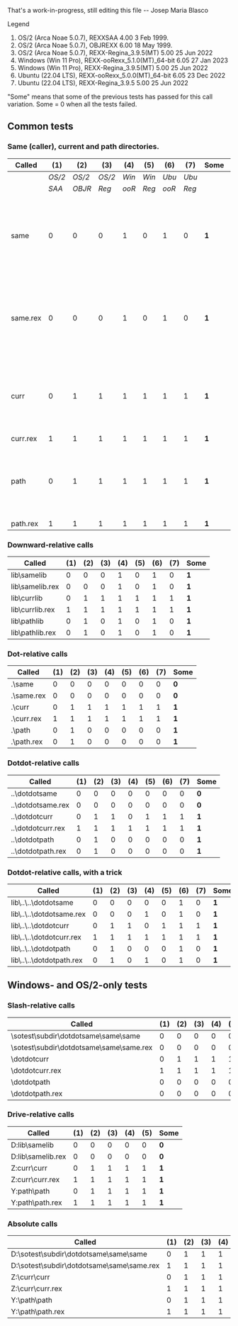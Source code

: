 That's a work-in-progress, still editing this file -- Josep Maria Blasco

Legend

1. OS/2 (Arca Noae 5.0.7), REXXSAA 4.00 3 Feb 1999.
2. OS/2 (Arca Noae 5.0.7), OBJREXX 6.00 18 May 1999.
3. OS/2 (Arca Noae 5.0.7), REXX-Regina_3.9.5(MT) 5.00 25 Jun 2022
4. Windows (Win 11 Pro), REXX-ooRexx_5.1.0(MT)\_64-bit 6.05 27 Jan 2023
5. Windows (Win 11 Pro), REXX-Regina_3.9.5(MT) 5.00 25 Jun 2022
6. Ubuntu (22.04 LTS), REXX-ooRexx_5.0.0(MT)\_64-bit 6.05 23 Dec 2022
7. Ubuntu (22.04 LTS), REXX-Regina_3.9.5 5.00 25 Jun 2022

"Some" means that some of the previous tests has passed for this call variation. Some = 0 when all the tests failed.

## Common tests

### Same (caller), current and path directories.

| Called | (1) | (2) | (3) | (4) | (5) | (6) | (7) | **Some** | Comments |
| ---    | --- | --- | --- | --- | --- | --- | --- | --- | --- |
| | *OS/2* | *OS/2* | *OS/2* | *Win* | *Win* | *Ubu* | *Ubu* |  | |
| | *SAA* | *OBJR* | *Reg* | *ooR* | *Reg* | *ooR* | *Reg* |  | |
| same | 0 | 0 | 0 | 1 | 0 | 1 | 0 | **1** | REXXSAA, OBJREXX and Regina do not have the concept of "same" (or caller) directory |
| same.rex | 0 | 0 | 0 | 1 | 0 | 1 | 0 | **1** | REXXSAA, OBJREXX and Regina do not have the concept of "same" (or caller) directory |
| curr | 0 | 1 | 1 | 1 | 1 | 1 | 1 | **1** | REXXSAA does not have the concept of "same extension" (TODO: Try .CMD) |
| curr.rex | 1 | 1 | 1 | 1 | 1 | 1 | 1 | **1** | |
| path | 0 | 1 | 1 | 1 | 1 | 1 | 1 | **1** | REXXSAA does not have the concept of "same extension" (TODO: Try .CMD) |
| path.rex | 1 | 1 | 1 | 1 | 1 | 1 | 1 | **1** | |

### Downward-relative calls

| Called | (1) | (2) | (3) | (4) | (5) | (6) | (7) | **Some** |
| ---    | --- | --- | --- | --- | --- | --- | --- | --- |
| lib\\samelib | 0 | 0 | 0 | 1 | 0 | 1 | 0 | **1** |
| lib\\samelib.rex | 0 | 0 | 0 | 1 | 0 | 1 | 0 | **1** |
| lib\\currlib | 0 | 1 | 1 | 1 | 1 | 1 | 1 | **1** |
| lib\\currlib.rex | 1 | 1 | 1 | 1 | 1 | 1 | 1 | **1** |
| lib\\pathlib | 0 | 1 | 0 | 1 | 0 | 1 | 0 | **1** |
| lib\\pathlib.rex | 0 | 1 | 0 | 1 | 0 | 1 | 0 | **1** |

### Dot-relative calls

| Called | (1) | (2) | (3) | (4) | (5) | (6) | (7) | **Some** |
| ---    | --- | --- | --- | --- | --- | --- | --- | --- |
| .\\same | 0 | 0 | 0 | 0 | 0 | 0 | 0 | **0** |
| .\\same.rex | 0 | 0 | 0 | 0 | 0 | 0 | 0 | **0** |
| .\\curr | 0 | 1 | 1 | 1 | 1 | 1 | 1 | **1** |
| .\\curr.rex | 1 | 1 | 1 | 1 | 1 | 1 | 1 | **1** |
| .\\path | 0 | 1 | 0 | 0 | 0 | 0 | 0 | **1** |
| .\\path.rex | 0 | 1 | 0 | 0 | 0 | 0 | 0 | **1** |

### Dotdot-relative calls

| Called | (1) | (2) | (3) | (4) | (5) | (6) | (7) | **Some** |
| ---    | --- | --- | --- | --- | --- | --- | --- | --- |
| ..\\dotdotsame | 0 | 0 | 0 | 0 | 0 | 0 | 0 | **0** |
| ..\\dotdotsame.rex | 0 | 0 | 0 | 0 | 0 | 0 | 0 | **0** |
| ..\\dotdotcurr | 0 | 1 | 1 | 0 | 1 | 1 | 1 | **1** |
| ..\\dotdotcurr.rex | 1 | 1 | 1 | 1 | 1 | 1 | 1 | **1** |
| ..\\dotdotpath | 0 | 1 | 0 | 0 | 0 | 0 | 0 | **1** |
| ..\\dotdotpath.rex | 0 | 1 | 0 | 0 | 0 | 0 | 0 | **1** |

### Dotdot-relative calls, with a trick

| Called | (1) | (2) | (3) | (4) | (5) | (6) | (7) | **Some** |
| ---    | --- | --- | --- | --- | --- | --- | --- | --- |
| lib\\..\\..\\dotdotsame | 0 | 0 | 0 | 0 | 0 | 1 | 0 | **1** |
| lib\\..\\..\\dotdotsame.rex | 0 | 0 | 0 | 1 | 0 | 1 | 0 | **1** |
| lib\\..\\..\\dotdotcurr | 0 | 1 | 1 | 0 | 1 | 1 | 1 | **1** |
| lib\\..\\..\\dotdotcurr.rex | 1 | 1 | 1 | 1 | 1 | 1 | 1 | **1** |
| lib\\..\\..\\dotdotpath | 0 | 1 | 0 | 0 | 0 | 1 | 0 | **1** |
| lib\\..\\..\\dotdotpath.rex | 0 | 1 | 0 | 1 | 0 | 1 | 0 | **1** |

## Windows- and OS/2-only tests

### Slash-relative calls

| Called | (1) | (2) | (3) | (4) | (5) |  **Some** |
| ---    | --- | --- | --- | --- | --- | --- |
| \\sotest\\subdir\\dotdotsame\\same\\same | 0 | 0 | 0 | 0 | 0  | **0** |
| \\sotest\\subdir\\dotdotsame\\same\\same.rex | 0 | 0 | 0 | 0 | 0  | **0** |
| \\dotdotcurr | 0 | 1 | 1 | 1 | 1  | **1** |
| \\dotdotcurr.rex | 1 | 1 | 1 | 1 | 1  | **1** |
| \\dotdotpath | 0 | 0 | 0 | 0 | 0 |  **0** |
| \\dotdotpath.rex | 0 | 0 | 0 | 0 | 0  | **0** |

### Drive-relative calls

| Called | (1) | (2) | (3) | (4) | (5) |  **Some** |
| ---    | --- | --- | --- | --- | --- | --- |
| D:lib\\samelib | 0 | 0 | 0 | 0 | 0  | **0** |
| D:lib\\samelib.rex | 0 | 0 | 0 | 0 | 0  | **0** |
| Z:curr\\curr | 0 | 1 | 1 | 1 | 1 |  **1** |
| Z:curr\\curr.rex | 1 | 1 | 1 | 1 | 1  | **1** |
| Y:path\\path | 0 | 1 | 1 | 1 | 1 |  **1** |
| Y:path\\path.rex | 1 | 1 | 1 | 1 | 1 | **1** |

### Absolute calls

| Called | (1) | (2) | (3) | (4) | (5) |  **Some** |
| ---    | --- | --- | --- | --- | --- | --- |
| D:\\sotest\\subdir\\dotdotsame\\same\\same | 0 | 1 | 1 | 1 | 1  | **1** |
| D:\\sotest\\subdir\\dotdotsame\\same\\same.rex | 1 | 1 | 1 | 1 | 1  | **1** |
| Z:\\curr\\curr | 0 | 1 | 1 | 1 | 1 |  **1** |
| Z:\\curr\\curr.rex | 1 | 1 | 1 | 1 | 1 | **1** |
| Y:\\path\\path | 0 | 1 | 1 | 1 | 1 |  **1** |
| Y:\\path\\path.rex | 1 | 1 | 1 | 1 | 1 | **1** |
